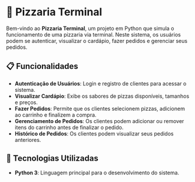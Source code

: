 # 🍕 Pizzaria Terminal

Bem-vindo ao **Pizzaria Terminal**, um projeto em Python que simula o funcionamento de uma pizzaria via terminal. Neste sistema, os usuários podem se autenticar, visualizar o cardápio, fazer pedidos e gerenciar seus pedidos.

## 📋 Funcionalidades

- **Autenticação de Usuários**: Login e registro de clientes para acessar o sistema.
- **Visualizar Cardápio**: Exibe os sabores de pizzas disponíveis, tamanhos e preços.
- **Fazer Pedidos**: Permite que os clientes selecionem pizzas, adicionem ao carrinho e finalizem a compra.
- **Gerenciamento de Pedidos**: Os clientes podem adicionar ou remover itens do carrinho antes de finalizar o pedido.
- **Histórico de Pedidos**: Os clientes podem visualizar seus pedidos anteriores.

## 🚀 Tecnologias Utilizadas

- **Python 3**: Linguagem principal para o desenvolvimento do sistema.
